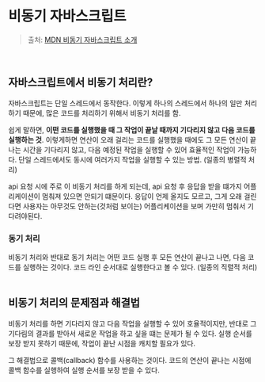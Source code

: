# 비동기 자바스크립트

> 출처: [MDN 비동기 자바스크립트 소개](https://developer.mozilla.org/en-US/docs/Learn/JavaScript/Asynchronous/Introducing)

<br/>

## 자바스크립트에서 비동기 처리란?
자바스크립트는 단일 스레드에서 동작한다. 이렇게 하나의 스레드에서 하나의 일만 처리하기 때문에, 많은 코드를 처리하기 위해서 비동기 처리를 함.

쉽게 말하면, **이떤 코드를 실행했을 때 그 작업이 끝날 때까지 기다리지 않고 다음 코드를 실행하는 것**. 이렇게하면 연산이 오래 걸리는 코드를 실행했을 때에도 그 모든 연산이 끝나는 시간을 기다리지 않고, 다음 예정된 작업을 실행할 수 있어 효율적인 작업이 가능하다. 단일 스레드에서도 동시에 여러가지 작업을 실행할 수 있는 방법. (일종의 병렬적 처리)

api 요청 시에 주로 이 비동기 처리를 하게 되는데, api 요청 후 응답을 받을 떄가지 어플리케이션이 멈춰져 있으면 안되기 떄문이다. 응답이 언제 올지도 모르고, 그게 오래 걸린다면 사용자는 아무것도 안하는(것처럼 보이는) 어플리케이션을 보며 가만히 멈춰서 기다려야된다.

### 동기 처리
비동기 처리와 반대로 동기 처리는 어떤 코드 실행 후 모든 연산이 끝나고 나면, 다음 코드를 실행하는 것이다. 코드 라인 순서대로 실행한다고 볼 수 있다. (일종의 직렬적 처리)
<br/><br/>

## 비동기 처리의 문제점과 해결법
비동기 처리를 하면 기다리지 않고 다음 작업을 실행할 수 있어 호율적이지만, 반대로 그 기다림의 결과를 받아서 새로운 작업을 하고 싶을 떄는 문제가 될 수 있다. 실행 순서를 보장 받지 못하기 때문에, 작업이 끝난 시점을 캐치할 필요가 있다.

그 해결법으로 콜백(callback) 함수를 사용하는 것이다. 코드의 연산이 끝나는 시점에 콜백 함수를 실행하여 실행 순서를 보장 받을 수 있다.
